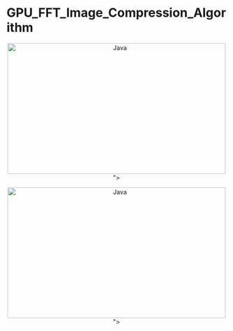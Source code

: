 # GPU_FFT_Image_Compression_Algorithm


<p align="center">
   <img align="middle" alt="Java" width="500px" height="300px"src="https://github.com/user-attachments/assets/7913219c-9957-43fc-becb-dbf65e77cc05">
">
</p>

<p align="center">
   <img align="middle" alt="Java" width="500px" height="300px"src="https://github.com/user-attachments/assets/d82269eb-fe92-4357-b816-803ce49ae81b">
">
</p>
